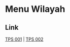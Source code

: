 # Menu Wilayah

## Link

[TPS 001](https://github.com/gigit-pemilu/pemilu-2024-75-gorontalo/tree/main/pileg-dpr/hitung-suara/sub/75-gorontalo/sub/03-bone-bolango/sub/04-bonepantai/sub/2029-batu-hijau/sub/001-tps)
 | 
[TPS 002](https://github.com/gigit-pemilu/pemilu-2024-75-gorontalo/tree/main/pileg-dpr/hitung-suara/sub/75-gorontalo/sub/03-bone-bolango/sub/04-bonepantai/sub/2029-batu-hijau/sub/002-tps)

